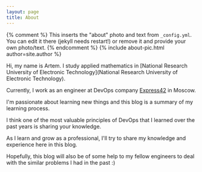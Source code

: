```yaml
---
layout: page
title: About
---
```


{% comment %}
  This inserts the "about" photo and text from `_config.yml`.
  You can edit it there (jekyll needs restart!) or remove it and provide your own photo/text.
{% endcomment %}
{% include about-pic.html author=site.author %}


Hi, my name is Artem. I study applied mathematics in [National Research University of Electronic Technology](National Research University of Electronic Technology).

Currently, I work as an engineer at DevOps company [Express42](http://express42.com/) in Moscow.

I'm passionate about learning new things and this blog is a summary of my learning process.

I think one of the most valuable principles of DevOps that I learned over the past years is sharing your knowledge.

As I learn and grow as a professional, I'll try to share my knowledge and experience here in this blog.

Hopefully, this blog will also be of some help to my fellow engineers to deal with the similar problems I had in the past :)
